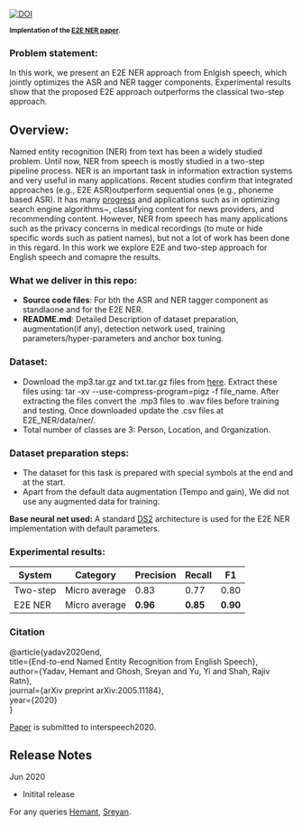 [![DOI](https://zenodo.org/badge/DOI/10.5281/zenodo.3893954.svg)](https://doi.org/10.5281/zenodo.3893954)

<sub> **Implentation of the [E2E NER paper](https://arxiv.org/abs/2005.11184).**</sub> <br/>


### Problem statement:
In this work, we present an E2E NER approach from Enlgish speech, which jointly optimizes the ASR and NER tagger components. Experimental results show that the proposed E2E approach outperforms  the  classical  two-step  approach. 

## Overview:
Named entity recognition (NER) from text has been a widely studied problem. Until now, NER from speech is mostly studied in a two-step pipeline process. NER is an important task in information extraction systems and very useful in many applications. Recent studies confirm that integrated approaches (e.g., E2E ASR)outperform sequential ones (e.g., phoneme based ASR). It has many [progress](https://nlp.cs.nyu.edu/sekine/papers/li07.pdf) and applications such as in optimizing search engine algorithms~, classifying content for news providers, and recommending content. However, NER from speech has many applications such as the privacy concerns in medical recordings (to mute or hide specific words such as patient names), but not a lot of work has been done in this regard. In this work we explore E2E and two-step approach for English speech and comapre the results.

### What we deliver in this repo:
* **Source code files**: For bth the ASR and NER tagger component as standlaone and for the E2E NER.
* **README.md**: Detailed Description of dataset preparation, augmentation(if any), detection network used, training
parameters/hyper-parameters and anchor box tuning.

### Dataset: 
* Download the mp3.tar.gz and txt.tar.gz files from [here](https://doi.org/10.5281/zenodo.3893954). Extract these files using: tar -xv --use-compress-program=pigz -f file_name. After extracting the files convert the .mp3 files to .wav files before training and testing. Once downloaded update the .csv files at E2E_NER/data/ner/.
* Total number of classes are 3: Person, Location, and Organization. 

### Dataset preparation steps:
* The dataset for this task is prepared with special symbols at the end and at the start.
* Apart from the default data augmentation (Tempo and gain), We did not use any augmented data for training. <br/>

**Base neural net used:** A standard [DS2]("https://arxiv.org/pdf/1512.02595.pdf") architecture is used for the E2E NER implementation with default parameters.

### Experimental results: <br/>
| System   | Category     | Precision | Recall | F1     |
| -------- | ------------ | --------- | ------ | ------ |
| Two-step |Micro average | 0.83      |0.77    |0.80    |
| E2E NER  |Micro average | **0.96**  |**0.85**|**0.90**|

### Citation

@article{yadav2020end,<br/>
  title={End-to-end Named Entity Recognition from English Speech},<br/>
  author={Yadav, Hemant and Ghosh, Sreyan and Yu, Yi and Shah, Rajiv Ratn},<br/>
  journal={arXiv preprint arXiv:2005.11184},<br/>
  year={2020}<br/>
}<br/>

[Paper](https://arxiv.org/abs/2005.11184) is submitted to interspeech2020.

## Release Notes
Jun 2020
* Initital release

For any queries [Hemant](raotnameh@gmail.com), [Sreyan](gsreyan@gmail.com).
